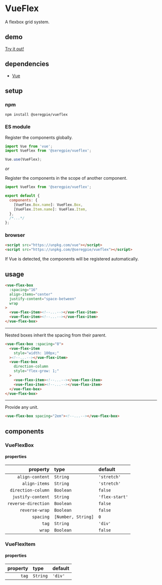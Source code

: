 # VueFlex

A flexbox grid system.

## demo

[Try it out!](https://seregpie.github.io/VueFlex/)

## dependencies

- [Vue](https://github.com/vuejs/vue)

## setup

### npm

```shell
npm install @seregpie/vueflex
```

### ES module

Register the components globally.

```javascript
import Vue from 'vue';
import VueFlex from '@seregpie/vueflex';

Vue.use(VueFlex);
```

*or*

Register the components in the scope of another component.

```javascript
import VueFlex from '@seregpie/vueflex';

export default {
  components: {
    [VueFlex.Box.name]: VueFlex.Box,
    [VueFlex.Item.name]: VueFlex.Item,
  },
  /*...*/
};
```

### browser

```html
<script src="https://unpkg.com/vue"></script>
<script src="https://unpkg.com/@seregpie/vueflex"></script>
```

If Vue is detected, the components will be registered automatically.

## usage

```html
<vue-flex-box
  :spacing="16"
  align-items="center"
  justify-content="space-between"
  wrap
>
  <vue-flex-item><!--...--></vue-flex-item>
  <vue-flex-item><!--...--></vue-flex-item>
</vue-flex-box>
```

---

Nested boxes inherit the spacing from their parent.

```html
<vue-flex-box :spacing="8">
  <vue-flex-item
    style="width: 100px;"
  ><!--...--></vue-flex-item>
  <vue-flex-box
    direction-column
    style="flex-grow: 1;"
  >
    <vue-flex-item><!--...--></vue-flex-item>
    <vue-flex-item><!--...--></vue-flex-item>
  </vue-flex-box>
</vue-flex-box>
```

---

Provide any unit.

```html
<vue-flex-box spacing="2em"><!--...--></vue-flex-box>
```

## components

### VueFlexBox

#### properties

| property | type | default |
| ---: | :--- | :--- |
| `align-content` | `String` | `'stretch'` |
| `align-items` | `String` | `'stretch'` |
| `direction-column` | `Boolean` | `false` |
| `justify-content` | `String` | `'flex-start'` |
| `reverse-direction` | `Boolean` | `false` |
| `reverse-wrap` | `Boolean` | `false` |
| `spacing` | `[Number, String]` | `0` |
| `tag` | `String` | `'div'` |
| `wrap` | `Boolean` | `false` |

### VueFlexItem

#### properties

| property | type | default |
| ---: | :--- | :--- |
| `tag` | `String` | `'div'` |
